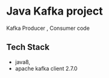 # Java Kafka project
Kafka Producer , Consumer code

## Tech Stack
- java8,
-  apache kafka client 2.7.0

